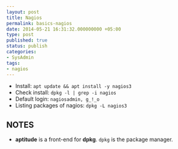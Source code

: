 ```yaml
---
layout: post
title: Nagios
permalink: basics-nagios
date: 2014-05-21 16:31:32.000000000 +05:00
type: post
published: true
status: publish
categories:
- SysAdmin
tags:
- nagios
---
```


- Install: `apt update && apt install -y nagios3`
- Check install: `dpkg -l | grep -i nagios`
- Default login: `nagiosadmin, g_!_o`  
- Listing packages of nagios: `dpkg -L nagios3`


NOTES
---

- **aptitude** is a front-end for **dpkg**. `dpkg` is the package manager.
